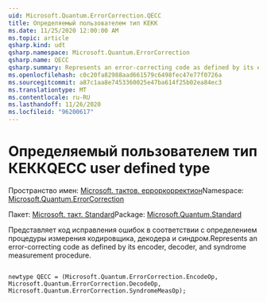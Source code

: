 ```yaml
---
uid: Microsoft.Quantum.ErrorCorrection.QECC
title: Определяемый пользователем тип КЕКК
ms.date: 11/25/2020 12:00:00 AM
ms.topic: article
qsharp.kind: udt
qsharp.namespace: Microsoft.Quantum.ErrorCorrection
qsharp.name: QECC
qsharp.summary: Represents an error-correcting code as defined by its encoder, decoder, and syndrome measurement procedure.
ms.openlocfilehash: c0c20fa82988aad661579c6498fec47e77f0726a
ms.sourcegitcommit: a87c1aa8e7453360025e47ba614f25b02ea84ec3
ms.translationtype: MT
ms.contentlocale: ru-RU
ms.lasthandoff: 11/26/2020
ms.locfileid: "96200617"
---
```

# <a name="qecc-user-defined-type"></a><span data-ttu-id="89e8b-102">Определяемый пользователем тип КЕКК</span><span class="sxs-lookup"><span data-stu-id="89e8b-102">QECC user defined type</span></span>

<span data-ttu-id="89e8b-103">Пространство имен: [Microsoft. тактов. ерроркорректион](xref:Microsoft.Quantum.ErrorCorrection)</span><span class="sxs-lookup"><span data-stu-id="89e8b-103">Namespace: [Microsoft.Quantum.ErrorCorrection](xref:Microsoft.Quantum.ErrorCorrection)</span></span>

<span data-ttu-id="89e8b-104">Пакет: [Microsoft. такт. Standard](https://nuget.org/packages/Microsoft.Quantum.Standard)</span><span class="sxs-lookup"><span data-stu-id="89e8b-104">Package: [Microsoft.Quantum.Standard](https://nuget.org/packages/Microsoft.Quantum.Standard)</span></span>


<span data-ttu-id="89e8b-105">Представляет код исправления ошибок в соответствии с определением процедуры измерения кодировщика, декодера и синдром.</span><span class="sxs-lookup"><span data-stu-id="89e8b-105">Represents an error-correcting code as defined by its encoder, decoder, and syndrome measurement procedure.</span></span>

```qsharp

newtype QECC = (Microsoft.Quantum.ErrorCorrection.EncodeOp, Microsoft.Quantum.ErrorCorrection.DecodeOp, Microsoft.Quantum.ErrorCorrection.SyndromeMeasOp);
```

